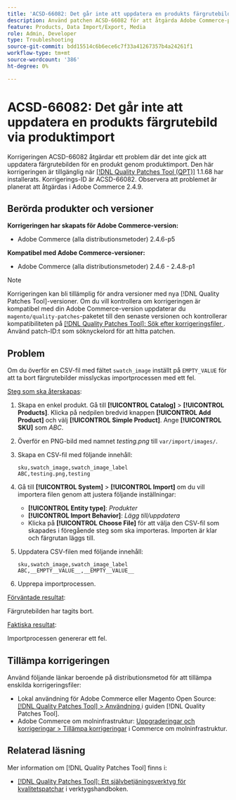 ```yaml
---
title: 'ACSD-66082: Det går inte att uppdatera en produkts färgrutebild via produktimport'
description: Använd patchen ACSD-66082 för att åtgärda Adobe Commerce-problemet där överföringen av en CSV-fil med fältet swatch_image inställt på EMPTY_VALUE för att ta bort färgrutebilder gör att importen misslyckas med ett fel.
feature: Products, Data Import/Export, Media
role: Admin, Developer
type: Troubleshooting
source-git-commit: bdd15514c6b6ece6c7f33a41267357b4a24261f1
workflow-type: tm+mt
source-wordcount: '386'
ht-degree: 0%

---
```



# ACSD-66082: Det går inte att uppdatera en produkts färgrutebild via produktimport

Korrigeringen ACSD-66082 åtgärdar ett problem där det inte gick att uppdatera färgrutebilden för en produkt genom produktimport. Den här korrigeringen är tillgänglig när [[!DNL Quality Patches Tool (QPT)]](/help/tools/quality-patches-tool/quality-patches-tool-to-self-serve-quality-patches.md) 1.1.68 har installerats. Korrigerings-ID är ACSD-66082. Observera att problemet är planerat att åtgärdas i Adobe Commerce 2.4.9.

## Berörda produkter och versioner

**Korrigeringen har skapats för Adobe Commerce-version:**

* Adobe Commerce (alla distributionsmetoder) 2.4.6-p5

**Kompatibel med Adobe Commerce-versioner:**

* Adobe Commerce (alla distributionsmetoder) 2.4.6 - 2.4.8-p1

>[!NOTE]
>
>Korrigeringen kan bli tillämplig för andra versioner med nya [!DNL Quality Patches Tool]-versioner. Om du vill kontrollera om korrigeringen är kompatibel med din Adobe Commerce-version uppdaterar du `magento/quality-patches`-paketet till den senaste versionen och kontrollerar kompatibiliteten på [[!DNL Quality Patches Tool]: Sök efter korrigeringsfiler ](https://experienceleague.adobe.com/tools/commerce-quality-patches/index.html?lang=sv-SE). Använd patch-ID:t som söknyckelord för att hitta patchen.

## Problem

Om du överför en CSV-fil med fältet `swatch_image` inställt på `EMPTY_VALUE` för att ta bort färgrutebilder misslyckas importprocessen med ett fel.

<u>Steg som ska återskapas</u>:

1. Skapa en enkel produkt. Gå till **[!UICONTROL Catalog]** > **[!UICONTROL Products]**. Klicka på nedpilen bredvid knappen **[!UICONTROL Add Product]** och välj **[!UICONTROL Simple Product]**. Ange **[!UICONTROL SKU]** som *ABC*.
1. Överför en PNG-bild med namnet *testing.png* till `var/import/images/`.
1. Skapa en CSV-fil med följande innehåll:

   ```
   sku,swatch_image,swatch_image_label
   ABC,testing.png,testing
   ```

1. Gå till **[!UICONTROL System]** > **[!UICONTROL Import]** om du vill importera filen genom att justera följande inställningar:
   * **[!UICONTROL Entity type]**: *Produkter*
   * **[!UICONTROL Import Behavior]**: *Lägg till/uppdatera*
   * Klicka på **[!UICONTROL Choose File]** för att välja den CSV-fil som skapades i föregående steg som ska importeras. Importen är klar och färgrutan läggs till.
1. Uppdatera CSV-filen med följande innehåll:

   ```
   sku,swatch_image,swatch_image_label
   ABC,__EMPTY__VALUE__,__EMPTY__VALUE__
   ```

1. Upprepa importprocessen.

<u>Förväntade resultat</u>:

Färgrutebilden har tagits bort.

<u>Faktiska resultat</u>:

Importprocessen genererar ett fel.

## Tillämpa korrigeringen

Använd följande länkar beroende på distributionsmetod för att tillämpa enskilda korrigeringsfiler:

* Lokal användning för Adobe Commerce eller Magento Open Source: [[!DNL Quality Patches Tool] > Användning ](/help/tools/quality-patches-tool/usage.md) i guiden [!DNL Quality Patches Tool].
* Adobe Commerce om molninfrastruktur: [Uppgraderingar och korrigeringar > Tillämpa korrigeringar](https://experienceleague.adobe.com/docs/commerce-cloud-service/user-guide/develop/upgrade/apply-patches.html?lang=sv-SE) i Commerce om molninfrastruktur.

## Relaterad läsning

Mer information om [!DNL Quality Patches Tool] finns i:

* [[!DNL Quality Patches Tool]: Ett självbetjäningsverktyg för kvalitetspatchar](/help/tools/quality-patches-tool/quality-patches-tool-to-self-serve-quality-patches.md) i verktygshandboken.

